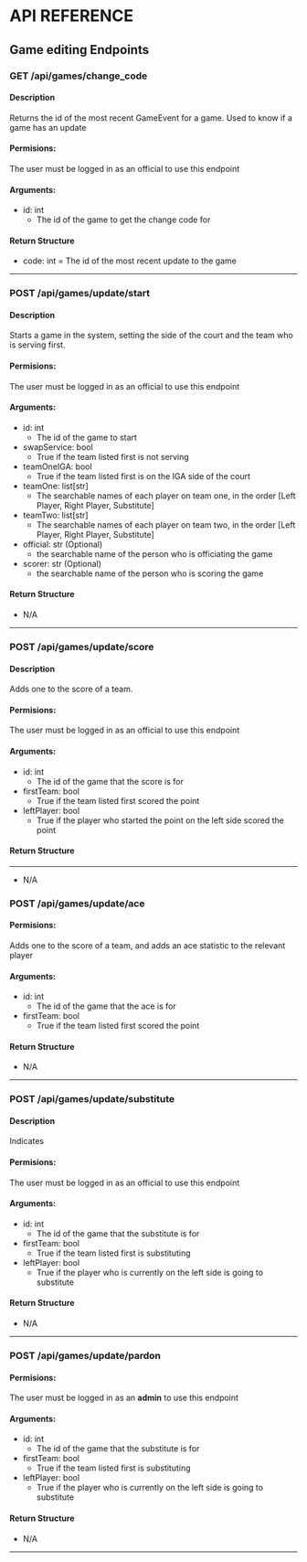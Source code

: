 # API REFERENCE

## Game editing Endpoints

### GET /api/games/change_code

#### Description

Returns the id of the most recent GameEvent for a game. Used to know if a game has an update

#### Permisions:

The user must be logged in as an official to use this endpoint

#### Arguments:

- id: int
    - The id of the game to get the change code for

#### Return Structure

- code: int = The id of the most recent update to the game

<hr>

### POST /api/games/update/start

#### Description

Starts a game in the system, setting the side of the court and the team who is serving first. 

#### Permisions:

The user must be logged in as an official to use this endpoint

#### Arguments:

- id: int
    - The id of the game to start
- swapService: bool
    - True if the team listed first is not serving
- teamOneIGA: bool
    - True if the team listed first is on the IGA side of the court
- teamOne: list\[str\]
    - The searchable names of each player on team one, in the order \[Left Player, Right Player, Substitute\]
- teamTwo: list\[str\]
    - The searchable names of each player on team two, in the order \[Left Player, Right Player, Substitute\]
- official: str (Optional)
    - the searchable name of the person who is officiating the game
- scorer: str (Optional)
    - the searchable name of the person who is scoring the game

#### Return Structure

- N/A

<hr>

### POST /api/games/update/score

#### Description

Adds one to the score of a team.

#### Permisions:

The user must be logged in as an official to use this endpoint

#### Arguments:

- id: int
    - The id of the game that the score is for
- firstTeam: bool
    - True if the team listed first scored the point
- leftPlayer: bool
    - True if the player who started the point on the left side scored the point

#### Return Structure

<hr>

- N/A

### POST /api/games/update/ace

#### Permisions:

Adds one to the score of a team, and adds an ace statistic to the relevant player

#### Arguments:

- id: int
    - The id of the game that the ace is for
- firstTeam: bool
    - True if the team listed first scored the point

#### Return Structure

- N/A

<hr>

### POST /api/games/update/substitute

#### Description

Indicates

#### Permisions:

The user must be logged in as an official to use this endpoint

#### Arguments:

- id: int
    - The id of the game that the substitute is for
- firstTeam: bool
    - True if the team listed first is substituting
- leftPlayer: bool
    - True if the player who is currently on the left side is going to substitute

#### Return Structure

- N/A

<hr>

### POST /api/games/update/pardon

#### Permisions:

The user must be logged in as an **admin** to use this endpoint

#### Arguments:

- id: int
    - The id of the game that the substitute is for
- firstTeam: bool
    - True if the team listed first is substituting
- leftPlayer: bool
    - True if the player who is currently on the left side is going to substitute

#### Return Structure

- N/A

<hr>
